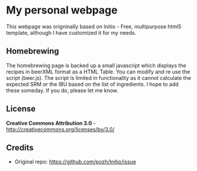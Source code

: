 My personal webpage
=============
This webpage was origninally based on Initio - Free, multipurpose html5
template, although I have customized it for my needs.

Homebrewing
-----------
The homebrewing page is backed up a small javascript which displays the recipes
in beerXML format as a HTML Table.
You can modify and re use the script (beer.js). The
script is limited in functionality as it cannot calculate the expected SRM or the IBU
based on the list of ingredients. I hope to add these someday. If you do, please
let me know.

License
-------
**Creative Commons Attribution 3.0** - http://creativecommons.org/licenses/by/3.0/

Credits
-------
* Original repo: https://github.com/pozh/Initio/issue
